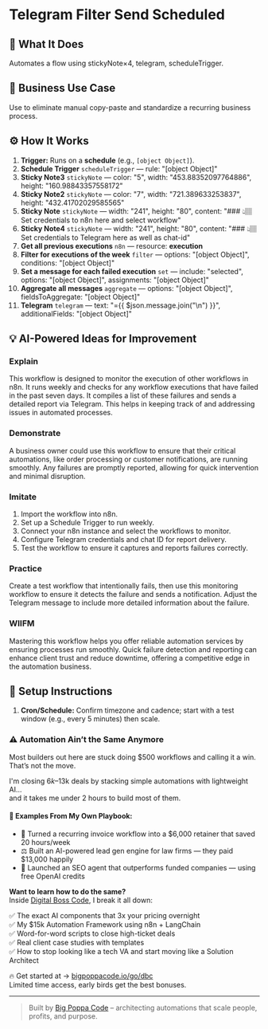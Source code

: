 # Telegram Filter Send Scheduled
## 🚀 What It Does
Automates a flow using stickyNote×4, telegram, scheduleTrigger.

## 💼 Business Use Case
Use to eliminate manual copy-paste and standardize a recurring business process.

## ⚙️ How It Works
1. **Trigger:** Runs on a **schedule** (e.g., `[object Object]`).
2. **Schedule Trigger** `scheduleTrigger` — rule: "[object Object]"
3. **Sticky Note3** `stickyNote` — color: "5", width: "453.88352097764886", height: "160.98843357558172"
4. **Sticky Note2** `stickyNote` — color: "7", width: "721.389633253837", height: "432.41702029585565"
5. **Sticky Note** `stickyNote` — width: "241", height: "80", content: "### 👆🏽 Set credentials to n8n here and select workflow"
6. **Sticky Note4** `stickyNote` — width: "241", height: "80", content: "### 👆🏽 Set credentials to Telegram here as well as chat-id"
7. **Get all previous executions** `n8n` — resource: **execution**
8. **Filter for executions of the week** `filter` — options: "[object Object]", conditions: "[object Object]"
9. **Set a message for each failed execution** `set` — include: "selected", options: "[object Object]", assignments: "[object Object]"
10. **Aggregate all messages** `aggregate` — options: "[object Object]", fieldsToAggregate: "[object Object]"
11. **Telegram** `telegram` — text: "={{  $json.message.join("\n") }}", additionalFields: "[object Object]"

## 💡 AI-Powered Ideas for Improvement
### Explain
This workflow is designed to monitor the execution of other workflows in n8n. It runs weekly and checks for any workflow executions that have failed in the past seven days. It compiles a list of these failures and sends a detailed report via Telegram. This helps in keeping track of and addressing issues in automated processes.

### Demonstrate
A business owner could use this workflow to ensure that their critical automations, like order processing or customer notifications, are running smoothly. Any failures are promptly reported, allowing for quick intervention and minimal disruption.

### Imitate
1. Import the workflow into n8n.
2. Set up a Schedule Trigger to run weekly.
3. Connect your n8n instance and select the workflows to monitor.
4. Configure Telegram credentials and chat ID for report delivery.
5. Test the workflow to ensure it captures and reports failures correctly.

### Practice
Create a test workflow that intentionally fails, then use this monitoring workflow to ensure it detects the failure and sends a notification. Adjust the Telegram message to include more detailed information about the failure.

### WIIFM
Mastering this workflow helps you offer reliable automation services by ensuring processes run smoothly. Quick failure detection and reporting can enhance client trust and reduce downtime, offering a competitive edge in the automation business.

## 🔧 Setup Instructions
1. **Cron/Schedule:** Confirm timezone and cadence; start with a test window (e.g., every 5 minutes) then scale.

### ⚠️ Automation Ain’t the Same Anymore

Most builders out here are stuck doing $500 workflows and calling it a win.  
That’s not the move.  

I'm closing $6k–$13k deals by stacking simple automations with lightweight AI...  
and it takes me under 2 hours to build most of them.

#### 🧠 Examples From My Own Playbook:
- 🔁 Turned a recurring invoice workflow into a $6,000 retainer that saved 20 hours/week  
- ⚖️ Built an AI-powered lead gen engine for law firms — they paid $13,000 happily  
- 🚀 Launched an SEO agent that outperforms funded companies — using free OpenAI credits  

**Want to learn how to do the same?**  
Inside [Digital Boss Code](https://bigpoppacode.io/go/dbc), I break it all down:

✅ The exact AI components that 3x your pricing overnight  
✅ My $15k Automation Framework using n8n + LangChain  
✅ Word-for-word scripts to close high-ticket deals  
✅ Real client case studies with templates  
✅ How to stop looking like a tech VA and start moving like a Solution Architect  

🔥 Get started at → [bigpoppacode.io/go/dbc](https://bigpoppacode.io/go/dbc)  
Limited time access, early birds get the best bonuses.

---
> Built by [Big Poppa Code](https://bigpoppacode.io) – architecting automations that scale people, profits, and purpose.
